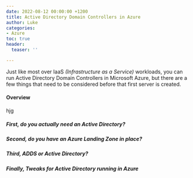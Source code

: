 ```yaml
---
date: 2022-08-12 00:00:00 +1200
title: Active Directory Domain Controllers in Azure
author: Luke
categories:
- Azure
toc: true
header:
  teaser: ''

---
```

Just like most over IaaS _(Infrastructure as a Service)_ workloads, you can run Active Directory Domain Controllers in Microsoft Azure, but there are a few things that need to be considered before that first server is created.

#### Overview

hjg

##### First, do you actually need an Active Directory?

##### Second, do you have an Azure Landing Zone in place?

##### Third, ADDS or Active Directory?

##### Finally, Tweaks for Active Directory running in Azure